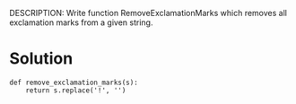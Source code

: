DESCRIPTION:
Write function RemoveExclamationMarks which removes all exclamation marks from a given string.

# Solution

```
def remove_exclamation_marks(s):
    return s.replace('!', '')
```
